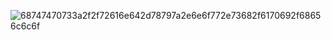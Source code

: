 ![68747470733a2f2f72616e642d78797a2e6e6f772e73682f6170692f68656c6c6f](https://github.com/D3LTA047/README/assets/72850351/c20f4d09-7d98-484f-8cb2-4998de42e1ae)
